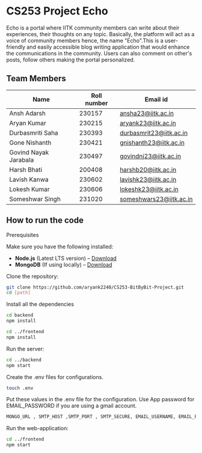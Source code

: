 # CS253 Project Echo

Echo is a portal where IITK community members can write about their experiences, their thoughts on any topic. Basically, the platform will act as a voice of community members hence, the name "Echo".This is a user-friendly and easily accessible blog writing application that would enhance the communications in the community.
Users can also comment on other's posts, follow others making the portal personalized.


## Team Members
| Name | Roll number | Email id |
|----------|----------|----------|
| Ansh Adarsh    | 230157   | ansha23@iitk.ac.in  |
| Aryan Kumar  | 230215   | aryank23@iitk.ac.in  |
| Durbasmriti Saha     | 230393   | durbasmrit23@iitk.ac.in   |
| Gone Nishanth      | 230421    | gnishanth23@iitk.ac.in    |
| Govind Nayak Jarabala   | 230497    | govindnj23@iitk.ac.in  |
| Harsh Bhati     | 200408    | harshb20@iitk.ac.in   |
| Lavish Kanwa   | 230602    | lavishk23@iitk.ac.in   |
| Lokesh Kumar     | 230606   | lokeshk23@iitk.ac.in   |
| Someshwar Singh   | 231020    | someshwars23@iitk.ac.in |


## How to run the code

Prerequisites

Make sure you have the following installed:

- **Node.js** (Latest LTS version) – [Download](https://nodejs.org/)
- **MongoDB** (If using locally) – [Download](https://www.mongodb.com/try/download/community)

Clone the repository:
```bash
git clone https://github.com/aryank2240/CS253-BitByBit-Project.git
cd [path]
```
Install all the dependencies

```bash
cd backend
npm install
```
```bash
cd ../frontend
npm install
```
Run the server:
```bash
cd ../backend
npm start
```
Create the .env files for configurations.
```bash
touch .env
```
Put these values in the .env file for the configuration.
Use App password for EMAIL_PASSWORD if you are using a gmail account.
```bash
MONGO_URL , SMTP_HOST ,SMTP_PORT , SMTP_SECURE, EMAIL_USERNAME, EMAIL_PASSWORD, JWT_SECRET
```
Run the web-application:
```bash
cd ../frontend
npm start
```
